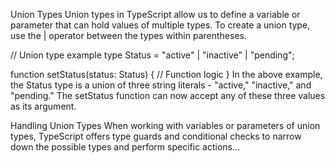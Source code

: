  Union Types
Union types in TypeScript allow us to define a variable or parameter that can hold values of multiple types. To create a union type, use the | operator between the types within parentheses.

// Union type example
type Status = "active" | "inactive" | "pending";

function setStatus(status: Status) {
  // Function logic
}
In the above example, the Status type is a union of three string literals - "active," "inactive," and "pending." The setStatus function can now accept any of these three values as its argument.

Handling Union Types
When working with variables or parameters of union types, TypeScript offers type guards and conditional checks to narrow down the possible types and perform specific actions…

